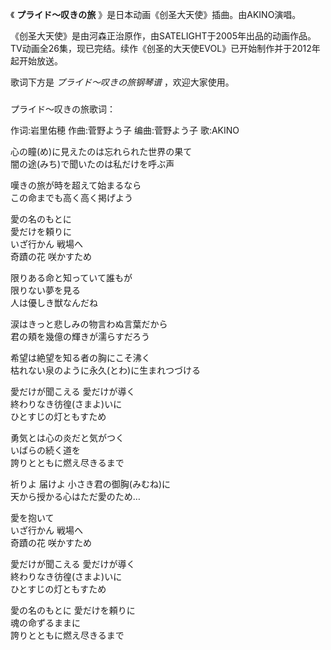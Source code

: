 

《 **プライド～叹きの旅** 》是日本动画《创圣大天使》插曲。由AKINO演唱。

  

《创圣大天使》是由河森正治原作，由SATELIGHT于2005年出品的动画作品。TV动画全26集，现已完结。续作《创圣的大天使EVOL》已开始制作并于2012年起开始放送。

  

歌词下方是 _プライド～叹きの旅钢琴谱_ ，欢迎大家使用。

###  
プライド～叹きの旅歌词：

作词:岩里佑穂 作曲:菅野よう子 编曲:菅野よう子 歌:AKINO  
  

  
心の瞳(め)に見えたのは忘れられた世界の果て  
闇の途(みち)で聞いたのは私だけを呼ぶ声

嘆きの旅が時を超えて始まるなら  
この命までも高く高く掲げよう

愛の名のもとに  
愛だけを頼りに  
いざ行かん 戦場へ  
奇蹟の花 咲かすため

限りある命と知っていて誰もが  
限りない夢を見る  
人は優しき獣なんだね

涙はきっと悲しみの物言わぬ言葉だから  
君の頬を幾億の輝きが濡らすだろう

希望は絶望を知る者の胸にこそ沸く  
枯れない泉のように永久(とわ)に生まれつづける

愛だけが聞こえる 愛だけが導く  
終わりなき彷徨(さまよ)いに  
ひとすじの灯ともすため

勇気とは心の炎だと気がつく  
いばらの続く道を  
誇りとともに燃え尽きるまで

祈りよ 届けよ 小さき君の御胸(みむね)に  
天から授かる心はただ愛のため…

愛を抱いて  
いざ行かん 戦場へ  
奇蹟の花 咲かすため

愛だけが聞こえる 愛だけが導く  
終わりなき彷徨(さまよ)いに  
ひとすじの灯ともすため

愛の名のもとに 愛だけを頼りに  
魂の命ずるままに  
誇りとともに燃え尽きるまで

